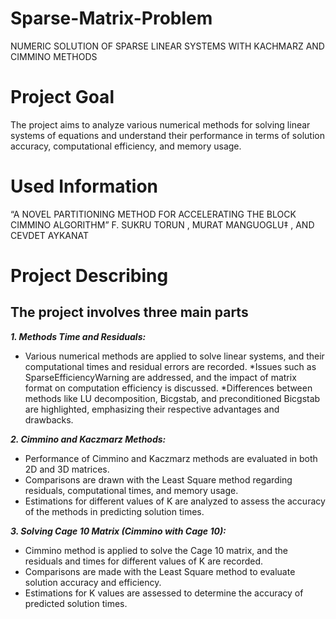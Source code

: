 # Sparse-Matrix-Problem
NUMERIC SOLUTION OF SPARSE LINEAR SYSTEMS WITH KACHMARZ AND CIMMINO METHODS
#  Project Goal
The project aims to analyze various numerical methods for solving linear systems of equations and understand their performance in terms of solution accuracy, computational efficiency, and memory usage.
# Used Information
“A NOVEL PARTITIONING METHOD FOR ACCELERATING THE BLOCK CIMMINO ALGORITHM” F. SUKRU TORUN , MURAT MANGUOGLU‡ , AND CEVDET AYKANAT
# Project Describing
## The project involves three main parts ##
***1.	Methods Time and Residuals:***
*	Various numerical methods are applied to solve linear systems, and their computational times and residual errors are recorded.
*Issues such as SparseEfficiencyWarning are addressed, and the impact of matrix format on computation efficiency is discussed.
*Differences between methods like LU decomposition, Bicgstab, and preconditioned Bicgstab are highlighted, emphasizing their respective advantages and drawbacks.

***2.	Cimmino and Kaczmarz Methods:***
*	Performance of Cimmino and Kaczmarz methods are evaluated in both 2D and 3D matrices.
*	Comparisons are drawn with the Least Square method regarding residuals, computational times, and memory usage.
*	Estimations for different values of K are analyzed to assess the accuracy of the methods in predicting solution times.

***3.	Solving Cage 10 Matrix (Cimmino with Cage 10):***
* Cimmino method is applied to solve the Cage 10 matrix, and the residuals and times for different values of K are recorded.
* Comparisons are made with the Least Square method to evaluate solution accuracy and efficiency.
* Estimations for K values are assessed to determine the accuracy of predicted solution times.

